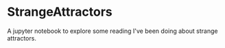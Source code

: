 # StrangeAttractors
A jupyter notebook to explore some reading I've been doing about strange attractors. 

